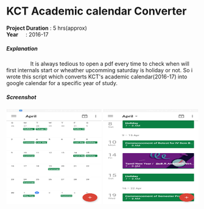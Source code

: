 # KCT Academic calendar Converter

**Project Duration** : 5 hrs(approx)  
**Year**&nbsp;&nbsp;&nbsp;&nbsp; : 2016-17 
##### Explanation  
   <p>&nbsp;&nbsp;&nbsp;&nbsp;&nbsp;&nbsp;&nbsp;&nbsp;&nbsp;&nbsp;&nbsp;&nbsp;&nbsp;&nbsp;&nbsp;&nbsp;It is always tedious to open a pdf every time to check when will first internals start or wheather upcomming saturday is holiday or not. So i wrote this script which converts KCT's academic calendar(2016-17) into google calendar for a specific year of study.</p>

##### Screenshot  
<img src="https://github.com/Ajithkumarsekar/KCT-Academic-calendar-Converter/blob/master/Pictures/calendar_monthly.png?raw=true" width="250" height="250">
<img src="https://raw.githubusercontent.com/Ajithkumarsekar/KCT-Academic-calendar-Converter/master/Pictures/calendar_schedule.png" width="250" height="250">

    